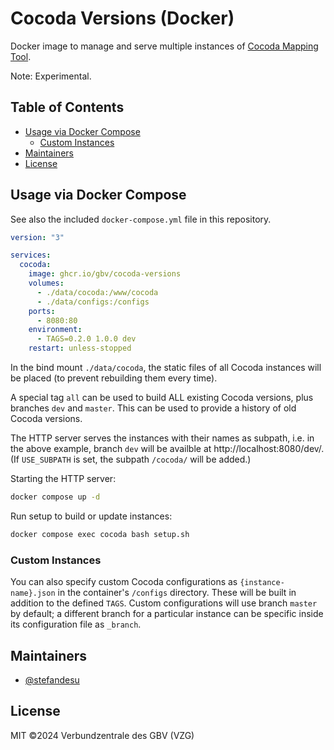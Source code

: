 # Cocoda Versions (Docker)

Docker image to manage and serve multiple instances of [Cocoda Mapping Tool](https://github.com/gbv/cocoda).

Note: Experimental.

## Table of Contents
- [Usage via Docker Compose](#usage-via-docker-compose)
  - [Custom Instances](#custom-instances)
- [Maintainers](#maintainers)
- [License](#license)

## Usage via Docker Compose

See also the included `docker-compose.yml` file in this repository.

```yml
version: "3"

services:
  cocoda:
    image: ghcr.io/gbv/cocoda-versions
    volumes:
      - ./data/cocoda:/www/cocoda
      - ./data/configs:/configs
    ports:
      - 8080:80
    environment:
      - TAGS=0.2.0 1.0.0 dev
    restart: unless-stopped
```

In the bind mount `./data/cocoda`, the static files of all Cocoda instances will be placed (to prevent rebuilding them every time).

A special tag `all` can be used to build ALL existing Cocoda versions, plus branches `dev` and `master`. This can be used to provide a history of old Cocoda versions.

The HTTP server serves the instances with their names as subpath, i.e. in the above example, branch `dev` will be availble at http://localhost:8080/dev/. (If `USE_SUBPATH` is set, the subpath `/cocoda/` will be added.)

Starting the HTTP server:

```sh
docker compose up -d
```

Run setup to build or update instances:

```sh
docker compose exec cocoda bash setup.sh
```

### Custom Instances

You can also specify custom Cocoda configurations as `{instance-name}.json` in the container's `/configs` directory. These will be built in addition to the defined `TAGS`. Custom configurations will use branch `master` by default; a different branch for a particular instance can be specific inside its configuration file as `_branch`.

## Maintainers

- [@stefandesu](https://github.com/stefandesu)

## License

MIT ©2024 Verbundzentrale des GBV (VZG)
